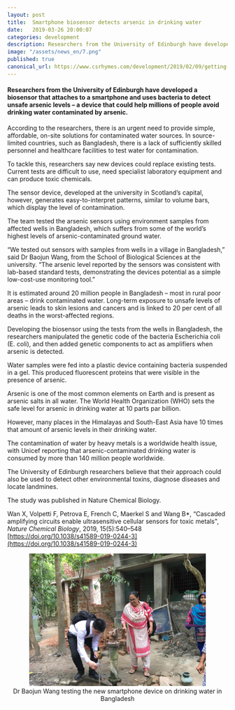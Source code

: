 ```yaml
---
layout: post
title:  Smartphone biosensor detects arsenic in drinking water
date:   2019-03-26 20:00:07
categories: development
description: Researchers from the University of Edinburgh have developed a biosensor that attaches to a smartphone and uses bacteria to detect unsafe arsenic levels – a device that could help millions of people avoid drinking water contaminated by arsenic.
image: "/assets/news_en/7.png"
published: true
canonical_url: https://www.csrhymes.com/development/2019/02/09/getting-started-with-bulma-clean-theme.html
---
```


#### Researchers from the University of Edinburgh have developed a biosensor that attaches to a smartphone and uses bacteria to detect unsafe arsenic levels – a device that could help millions of people avoid drinking water contaminated by arsenic.

According to the researchers, there is an urgent need to provide simple, affordable, on-site solutions for contaminated water sources. In source-limited countries, such as Bangladesh, there is a lack of sufficiently skilled personnel and healthcare facilities to test water for contamination.

To tackle this, researchers say new devices could replace existing tests. Current tests are difficult to use, need specialist laboratory equipment and can produce toxic chemicals.

The sensor device, developed at the university in Scotland’s capital, however, generates easy-to-interpret patterns, similar to volume bars, which display the level of contamination.

The team tested the arsenic sensors using environment samples from affected wells in Bangladesh, which suffers from some of the world’s highest levels of arsenic-contaminated ground water.

“We tested out sensors with samples from wells in a village in Bangladesh,” said Dr Baojun Wang, from the School of Biological Sciences at the university. “The arsenic level reported by the sensors was consistent with lab-based standard tests, demonstrating the devices potential as a simple low-cost-use monitoring tool.”  

It is estimated around 20 million people in Bangladesh – most in rural poor areas – drink contaminated water. Long-term exposure to unsafe levels of arsenic leads to skin lesions and cancers and is linked to 20 per cent of all deaths in the worst-affected regions.

Developing the biosensor using the tests from the wells in Bangladesh, the researchers manipulated the genetic code of the bacteria Escherichia coli (E. coli), and then added genetic components to act as amplifiers when arsenic is detected.

Water samples were fed into a plastic device containing bacteria suspended in a gel. This produced fluorescent proteins that were visible in the presence of arsenic.

Arsenic is one of the most common elements on Earth and is present as arsenic salts in all water. The World Health Organization (WHO) sets the safe level for arsenic in drinking water at 10 parts par billion.

However, many places in the Himalayas and South-East Asia have 10 times that amount of arsenic levels in their drinking water.

The contamination of water by heavy metals is a worldwide health issue, with Unicef reporting that arsenic-contaminated drinking water is consumed by more than 140 million people worldwide.

The University of Edinburgh researchers believe that their approach could also be used to detect other environmental toxins, diagnose diseases and locate landmines.

The study was published in Nature Chemical Biology.

Wan X, Volpetti F, Petrova E, French C, Maerkel S and Wang B*, “Cascaded amplifying circuits enable ultrasensitive cellular sensors for toxic metals", _Nature Chemical Biology_, 2019, 15(5):540–548 [https://doi.org/10.1038/s41589-019-0244-3](https://doi.org/10.1038/s41589-019-0244-3)

<center><img alt="" src="/assets/news_en/7.png" width="80%"></center>

<center>Dr Baojun Wang testing the new smartphone device on drinking water in Bangladesh</center>